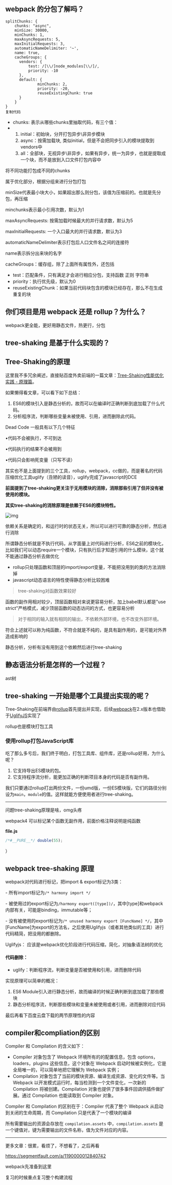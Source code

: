 ## webpack 的分包了解吗？

```
splitChunks: {
    chunks: "async",
    minSize: 30000,
    minChunks: 1,
    maxAsyncRequests: 5,
    maxInitialRequests: 3,
    automaticNameDelimiter: '~',
    name: true,
    cacheGroups: {
      vendors: {
          test: /[\\/]node_modules[\\/]/,
          priority: -10
      },
      default: {
              minChunks: 2,
              priority: -20,
              reuseExistingChunk: true
      }
    }
}
复制代码
```

- chunks: 表示从哪些chunks里抽取代码，有三个值：
- 1. initial：初始块，分开打包异步\非异步模块
  2. async：按需加载块, 类似initial，但是不会把同步引入的模块提取到vendors中
  3. all：全部块，无视异步\非异步，如果有异步，统一为异步，也就是提取成一个块，而不是放到入口文件打包内容中

将不同功能打包成不同的chunks

属于优化部分，根据分组来进行分包打包

minSize代表最小块大小，如果超出那么则分包，该值为压缩前的。也就是先分包，再压缩

minchunks表示最小引用次数，默认为1

maxAsyncRequests: 按需加载时候最大的并行请求数，默认为5

maxInitialRequests: 一个入口最大的并行请求数，默认为3

automaticNameDelimiter表示打包后人口文件名之间的连接符

name表示拆分出来块的名字

cacheGroups：缓存组，除了上面所有属性外，还包括

- test：匹配条件，只有满足才会进行相应分包，支持函数 正则 字符串
- priority：执行优先级，默认为0
- reuseExistingChunk：如果当前代码块包含的模块已经存在，那么不在生成重复的块



## 你们项目是用 webpack 还是 rollup？为什么？

webpack更全能，更好用静态文件，热更行，分包

## tree-shaking 是基于什么实现的？

## Tree-Shaking的原理

这里我不多冗余阐述，直接贴百度外卖前端的一篇文章：[Tree-Shaking性能优化实践 - 原理篇](https://juejin.im/post/5a4dc842518825698e7279a9)。

如果懒得看文章，可以看下如下总结：

1. ES6的模块引入是静态分析的，故而可以在编译时正确判断到底加载了什么代码。
2. 分析程序流，判断哪些变量未被使用、引用，进而删除此代码。

Dead Code 一般具有以下几个特征

•代码不会被执行，不可到达

•代码执行的结果不会被用到

•代码只会影响死变量（只写不读）



其实也不是上面提到的三个工具，rollup，webpack，cc做的，而是著名的代码压缩优化工具uglify（丑陋的读音），uglify完成了javascript的DCE

**前面提到了tree-shaking更关注于无用模块的消除，消除那些引用了但并没有被使用的模块。**

**其实tree-shaking的消除原理是依赖于ES6的模块特性。**

![img](https://user-gold-cdn.xitu.io/2018/1/4/160bfd6bb8832182?imageView2/0/w/1280/h/960/format/webp/ignore-error/1)

依赖关系是确定的，和运行时的状态无关，所以可以进行可靠的静态分析，然后进行消除

所谓静态分析就是不执行代码，从字面量上对代码进行分析，ES6之前的模块化，比如我们可以动态require一个模块，只有执行后才知道引用的什么模块，这个就不能通过静态分析去做优化

- rollup只处理函数和顶层的import/export变量，不能把没用到的类的方法消除掉
- javascript动态语言的特性使得静态分析比较困难

> tree-shaking对函数效果较好

函数的副作用相对较少，顶层函数相对来说更容易分析，加上babel默认都是"use strict"严格模式，减少顶层函数的动态访问的方式，也更容易分析

> 对于相同的输入就有相同的输出，不依赖外部环境，也不改变外部环境。

符合上述就可以称为纯函数，不符合就是不纯的，是具有副作用的，是可能对外界造成影响的



静态分析，分析有没有用到这个依赖然后进行tree-shaking

## 静态语法分析是怎样的一个过程？

ast树

## tree-shaking 一开始是哪个工具提出实现的呢？

Tree-Shaking在前端界由[rollup](https://github.com/rollup/rollup)首先提出并实现，后续[webpack](https://github.com/webpack/webpack)在2.x版本也借助于[UglifyJS](https://github.com/mishoo/UglifyJS2)实现了

rollup也是模块打包工具

### 使用rollup打包JavaScript库

吃了那么多亏后，我们终于明白，打包工具库、组件库，还是rollup好用，为什么呢？

1. 它支持导出ES模块的包。
2. 它支持程序流分析，能更加正确的判断项目本身的代码是否有副作用。

我们只要通过rollup打出两份文件，一份umd版，一份ES模块版，它们的路径分别设为`main`，`module`的值。这样就能方便使用者进行tree-shaking。

-----

问题tree-shaking原理是啥，omg头疼

webpack4 可以标记某个函数无副作用，前面价格注释说明是纯函数

**file.js**

```javascript
/*#__PURE__*/ double(55);
```

）

## webpack tree-shaking 原理

webpack对代码进行标记，把import & export标记为3类：

  \- 所有import标记为`/* harmony import */`

  \- 被使用过的export标记为`/harmony export([type])/`，其中[type]和webpack内部有关，可能是binding，immutable等；

  \- 没有被使用的export标记为`/* unused harmony export [FuncName] */`，其中[FuncName]为export的方法名，之后使用Uglifyjs（或者其他类似的工具）进行代码精简，把没用的都删除。

Uglifyjs： 应该是webpack优化阶段进行代码压缩，简化，对抽象语法树的优化

#### 代码删除：

- uglify：判断程序流，判断变量是否被使用和引用，进而删除代码

实现原理可以简单的概况：

1. ES6 Module引入进行静态分析，故而编译的时候正确判断到底加载了那些模块
2. 静态分析程序流，判断那些模块和变量未被使用或者引用，进而删除对应代码



最后再看下百度云盘下载的两节原理性的内容

## compiler和compliation的区别

Compiler 和 Compilation 的含义如下：

- Compiler 对象包含了 Webpack 环境所有的的配置信息，包含 options，loaders，plugins 这些信息，这个对象在 Webpack 启动时候被实例化，它是全局唯一的，可以简单地把它理解为 Webpack 实例；
- Compilation 对象包含了当前的模块资源、编译生成资源、变化的文件等。当 Webpack 以开发模式运行时，每当检测到一个文件变化，一次新的 Compilation 将被创建。Compilation 对象也提供了很多事件回调供插件做扩展。通过 Compilation 也能读取到 Compiler 对象。

Compiler 和 Compilation 的区别在于：Compiler 代表了整个 Webpack 从启动到关闭的生命周期，而 Compilation 只是代表了一个模块的编译

所有需要输出的资源会存放在 `compilation.assets` 中，`compilation.assets` 是一个键值对，键为需要输出的文件名称，值为文件对应的内容。

-----

更多文章：很累，看烦了，不想看了，之后再看

https://segmentfault.com/a/1190000012840742

webpack先准备到这里

复习的时候重点复习整个构建流程